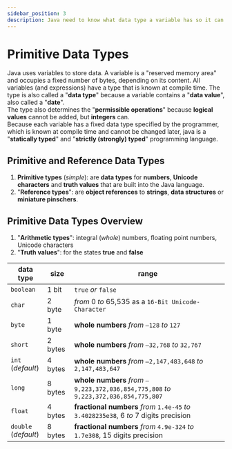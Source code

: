 ```yaml
---
sidebar_position: 3
description: Java need to know what data type a variable has so it can provide enough memory.
---
```




# Primitive Data Types
Java uses variables to store data. A variable is a "reserved memory area" and occupies a fixed number of bytes, depending on its content. All variables (and expressions) have a type that is known at compile time. The type is also called a "**data type**" because a variable contains a "**data value**", also called a "**date**".  
The type also determines the "**permissible operations**" because **logical values** ​​cannot be added, but **integers** can.  
Because each variable has a fixed data type specified by the programmer, which is known at compile time and cannot be changed later, java is a "**statically typed**" and "**strictly (strongly) typed**" programming language.

## Primitive and Reference Data Types
1. **Primitive types** (*simple*): are **data types** for **numbers**, **Unicode characters** and **truth values** ​​that are built into the Java language.
2. "**Reference types**": are **object references** to **strings**, **data structures** or **miniature pinschers**.

## Primitive Data Types Overview
1. "**Arithmetic types**": integral (*whole*) numbers, floating point numbers, Unicode characters
2. "**Truth values**": ​​for the states **true** and **false**

|data type|size|range|
|---|---|---|
|`boolean`|1 bit|`true` *or* `false`|
|`char`|2 byte|*from* 0 *to* 65,535 as a `16-Bit Unicode-Character` |
|`byte`|1 byte|**whole numbers** *from* `–128` *to* `127`|
|`short`|2 bytes|**whole numbers** *from* `–32,768` *to* `32,767`|
|`int`<br />(*default*)|4 bytes|**whole numbers** *from* `–2,147,483,648` *to* `2,147,483,647`|
|`long`|8 bytes|**whole numbers** *from* `–9,223,372,036,854,775,808` *to* `9,223,372,036,854,775,807`|
|`float`|4 bytes|**fractional numbers** *from* `1.4e-45` *to* `3.4028235e38`, 6 *to* 7 digits precision|
|`double`<br />(*default*)|8 bytes|**fractional numbers** *from* `4.9e-324` *to* `1.7e308`, 15 digits precision|
